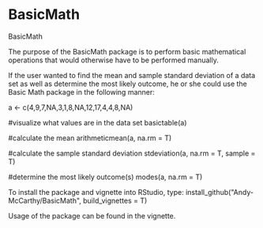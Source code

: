 # BasicMath
BasicMath

The purpose of the BasicMath package is to perform basic mathematical operations that would otherwise have to be performed manually.

If the user wanted to find the mean and sample standard deviation of a data set as well as determine the most likely outcome, he or
she could use the Basic Math package in the following manner:

a <- c(4,9,7,NA,3,1,8,NA,12,17,4,4,8,NA)

#visualize what values are in the data set
basictable(a)

#calculate the mean
arithmeticmean(a, na.rm = T)

#calculate the sample standard deviation
stdeviation(a, na.rm = T, sample = T)

#determine the most likely outcome(s)
modes(a, na.rm = T)

To install the package and vignette into RStudio, type:
install_github("Andy-McCarthy/BasicMath", build_vignettes = T)

Usage of the package can be found in the vignette.
